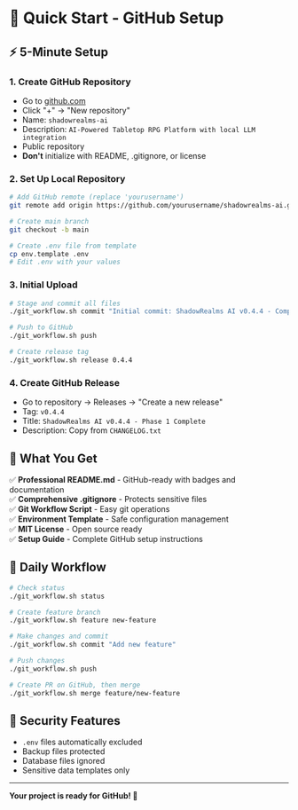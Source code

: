 # 🚀 Quick Start - GitHub Setup

## ⚡ **5-Minute Setup**

### 1. **Create GitHub Repository**
- Go to [github.com](https://github.com)
- Click "+" → "New repository"
- Name: `shadowrealms-ai`
- Description: `AI-Powered Tabletop RPG Platform with local LLM integration`
- Public repository
- **Don't** initialize with README, .gitignore, or license

### 2. **Set Up Local Repository**
```bash
# Add GitHub remote (replace 'yourusername')
git remote add origin https://github.com/yourusername/shadowrealms-ai.git

# Create main branch
git checkout -b main

# Create .env file from template
cp env.template .env
# Edit .env with your values
```

### 3. **Initial Upload**
```bash
# Stage and commit all files
./git_workflow.sh commit "Initial commit: ShadowRealms AI v0.4.4 - Complete Phase 1"

# Push to GitHub
./git_workflow.sh push

# Create release tag
./git_workflow.sh release 0.4.4
```

### 4. **Create GitHub Release**
- Go to repository → Releases → "Create a new release"
- Tag: `v0.4.4`
- Title: `ShadowRealms AI v0.4.4 - Phase 1 Complete`
- Description: Copy from `CHANGELOG.txt`

## 🎯 **What You Get**

✅ **Professional README.md** - GitHub-ready with badges and documentation  
✅ **Comprehensive .gitignore** - Protects sensitive files  
✅ **Git Workflow Script** - Easy git operations  
✅ **Environment Template** - Safe configuration management  
✅ **MIT License** - Open source ready  
✅ **Setup Guide** - Complete GitHub setup instructions  

## 🔄 **Daily Workflow**

```bash
# Check status
./git_workflow.sh status

# Create feature branch
./git_workflow.sh feature new-feature

# Make changes and commit
./git_workflow.sh commit "Add new feature"

# Push changes
./git_workflow.sh push

# Create PR on GitHub, then merge
./git_workflow.sh merge feature/new-feature
```

## 🚨 **Security Features**

- `.env` files automatically excluded
- Backup files protected
- Database files ignored
- Sensitive data templates only

---

**Your project is ready for GitHub! 🎉**
